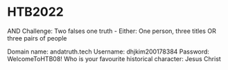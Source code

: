 # HTB2022

AND Challenge:
    Two falses one truth - Either: One person, three titles OR three pairs of people

Domain name: andatruth.tech
Username: dhjkim200178384
Password: WelcomeToHTB08!
Who is your favourite historical character: Jesus Christ